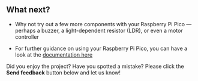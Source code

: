 ## What next?

- Why not try out a few more components with your Raspberry Pi Pico — perhaps a buzzer, a light-dependent resistor (LDR), or even a motor controller

- For further guidance on using your Raspberry Pi Pico, you can have a look at the [documentation here](https://www.raspberrypi.org/documentation/pico/getting-started/)

Did you enjoy the project? Have you spotted a mistake? Please click the **Send feedback** button below and let us know!
